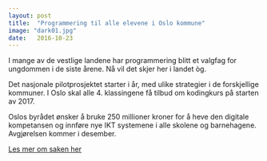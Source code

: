 ```yaml
---
layout: post
title:  "Programmering til alle elevene i Oslo kommune"
image: "dark01.jpg"
date:   2016-10-23
---
```


I mange av de vestlige landene har programmering blitt et valgfag for ungdommen i de siste årene. Nå vil det skjer her i landet òg.

Det nasjonale pilotprosjektet starter i år, med ulike strategier i de forskjellige kommuner. I Oslo skal alle 4. klassingene få tilbud om kodingkurs på starten av 2017.

Oslos byrådet ønsker å bruke 250 millioner kroner for å heve den digitale kompetansen og innføre nye IKT systemene i alle skolene og barnehagene. Avgjørelsen kommer i desember.

[Les mer om saken her](http://www.aftenposten.no/osloby/Oslo-kommune-skal-lare-niaringer-a-programmere-605953b.html)
